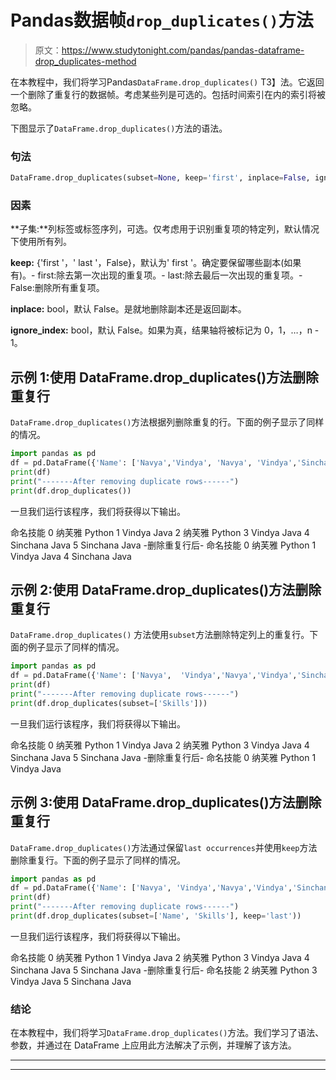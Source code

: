 # Pandas数据帧`drop_duplicates()`方法

> 原文：<https://www.studytonight.com/pandas/pandas-dataframe-drop_duplicates-method>

在本教程中，我们将学习Pandas`DataFrame.drop_duplicates()` T3】法。它返回一个删除了重复行的数据帧。考虑某些列是可选的。包括时间索引在内的索引将被忽略。

下图显示了`DataFrame.drop_duplicates()`方法的语法。

### 句法

```py
DataFrame.drop_duplicates(subset=None, keep='first', inplace=False, ignore_index=False)
```

### 因素

**子集:**列标签或标签序列，可选。仅考虑用于识别重复项的特定列，默认情况下使用所有列。

**keep:** {'first '，' last '，False}，默认为' first '。确定要保留哪些副本(如果有)。- first:除去第一次出现的重复项。- last:除去最后一次出现的重复项。- False:删除所有重复项。

**inplace:** bool，默认 False。是就地删除副本还是返回副本。

**ignore_index:** bool，默认 False。如果为真，结果轴将被标记为 0，1，…，n - 1。

## 示例 1:使用 DataFrame.drop_duplicates()方法删除重复行

`DataFrame.drop_duplicates()`方法根据列删除重复的行。下面的例子显示了同样的情况。

```py
import pandas as pd
df = pd.DataFrame({'Name': ['Navya','Vindya', 'Navya', 'Vindya','Sinchana','Sinchana'],'Skills': ['Python','Java','Python','Java','Java','Java']})
print(df)
print("-------After removing duplicate rows------")
print(df.drop_duplicates())
```

一旦我们运行该程序，我们将获得以下输出。

命名技能
0 纳芙雅 Python
1 Vindya Java
2 纳芙雅 Python
3 Vindya Java
4 Sinchana Java
5 Sinchana Java
-删除重复行后-
命名技能
0 纳芙雅 Python
1 Vindya Java
4 Sinchana Java

## 示例 2:使用 DataFrame.drop_duplicates()方法删除重复行

`DataFrame.drop_duplicates()` 方法使用`subset`方法删除特定列上的重复行。下面的例子显示了同样的情况。

```py
import pandas as pd
df = pd.DataFrame({'Name': ['Navya',  'Vindya','Navya','Vindya','Sinchana','Sinchana'],'Skills': ['Python', 'Java','Python','Java','Java','Java']})
print(df)
print("-------After removing duplicate rows------")
print(df.drop_duplicates(subset=['Skills']))
```

一旦我们运行该程序，我们将获得以下输出。

命名技能
0 纳芙雅 Python
1 Vindya Java
2 纳芙雅 Python
3 Vindya Java
4 Sinchana Java
5 Sinchana Java
-删除重复行后-
命名技能
0 纳芙雅 Python
1 Vindya Java

## 示例 3:使用 DataFrame.drop_duplicates()方法删除重复行

`DataFrame.drop_duplicates()`方法通过保留`last occurrences`并使用`keep`方法删除重复行。下面的例子显示了同样的情况。

```py
import pandas as pd
df = pd.DataFrame({'Name': ['Navya', 'Vindya','Navya','Vindya','Sinchana','Sinchana'],'Skills': ['Python','Java','Python','Java','Java','Java']})
print(df)
print("-------After removing duplicate rows------")
print(df.drop_duplicates(subset=['Name', 'Skills'], keep='last'))
```

一旦我们运行该程序，我们将获得以下输出。

命名技能
0 纳芙雅 Python
1 Vindya Java
2 纳芙雅 Python
3 Vindya Java
4 Sinchana Java
5 Sinchana Java
-删除重复行后-
命名技能
2 纳芙雅 Python
3 Vindya Java
5 Sinchana Java

### 结论

在本教程中，我们将学习`DataFrame.drop_duplicates()`方法。我们学习了语法、参数，并通过在 DataFrame 上应用此方法解决了示例，并理解了该方法。

* * *

* * *